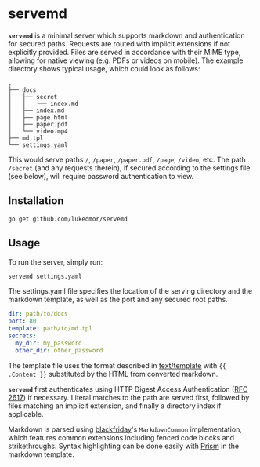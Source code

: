 # servemd

__`servemd`__ is a minimal server which supports markdown and authentication
for secured paths. Requests are routed with implicit extensions if not
explicitly provided. Files are served in accordance with their MIME type,
allowing for native viewing (e.g. PDFs or videos on mobile).
The example directory shows typical usage, which could look as follows:

```
.
├── docs
│   ├── secret
│   │   └── index.md
│   ├── index.md
│   ├── page.html
│   ├── paper.pdf
│   └── video.mp4
├── md.tpl
└── settings.yaml
```

This would serve paths `/`, `/paper`, `/paper.pdf`, `/page`, `/video`, etc.
The path `/secret` (and any requests therein), if secured according to the
settings file (see below), will require password authentication to view.

## Installation

```
go get github.com/lukedmor/servemd
```

## Usage

To run the server, simply run:
```sh
servemd settings.yaml
```

The settings.yaml file specifies the location of the serving directory and
the markdown template, as well as the port and any secured root paths.
```yaml
dir: path/to/docs
port: 80
template: path/to/md.tpl
secrets:
  my_dir: my_password
  other_dir: other_password
```

The template file uses the format described in
[text/template](http://golang.org/pkg/text/template) with `{{ .Content }}`
substituted by the HTML from converted markdown.

__`servemd`__ first authenticates using HTTP Digest Access Authentication
([RFC 2617](https://tools.ietf.org/html/rfc2617)) if necessary. Literal
matches to the path are served first, followed by files matching an
implicit extension, and finally a directory index if applicable.

Markdown is parsed using
[blackfriday](https://github.com/russross/blackfriday)'s `MarkdownCommon`
implementation, which features common extensions including fenced code
blocks and strikethroughs. Syntax highlighting can be done easily with
[Prism](http://prismjs.com) in the markdown template.

